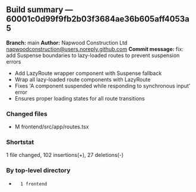 ## Build summary — 60001c0d99f9fb2b03f3684ae36b605aff4053a5

**Branch:** main
**Author:** Napwood Construction Ltd <napwoodconstruction@users.noreply.github.com>
**Commit message:** fix: add Suspense boundaries to lazy-loaded routes to prevent suspension errors

- Add LazyRoute wrapper component with Suspense fallback
- Wrap all lazy-loaded route components with LazyRoute
- Fixes 'A component suspended while responding to synchronous input' error
- Ensures proper loading states for all route transitions

### Changed files
 - M	frontend/src/app/routes.tsx

### Shortstat
 1 file changed, 102 insertions(+), 27 deletions(-)

### By top-level directory
 -       1 frontend
